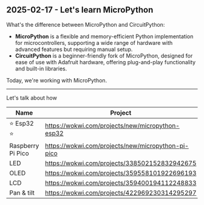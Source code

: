 ## 2025-02-17 - Let's learn MicroPython


What's the difference between MicroPython and CircuitPython:

- **MicroPython** is a flexible and memory-efficient Python implementation for microcontrollers, supporting a wide range of hardware with advanced features but requiring manual setup.  
- **CircuitPython** is a beginner-friendly fork of MicroPython, designed for ease of use with Adafruit hardware, offering plug-and-play functionality and built-in libraries.

Today, we're working with MicroPython.

-----

Let's talk about how 

| Name                | Project                                            |
|---------------------|----------------------------------------------------|
| :star: Esp32 :star: | https://wokwi.com/projects/new/micropython-esp32   |
| Raspberry Pi Pico   | https://wokwi.com/projects/new/micropython-pi-pico |
| LED                 | https://wokwi.com/projects/338502152832942675      |
| OLED                | https://wokwi.com/projects/359558101922696193      |
| LCD                 | https://wokwi.com/projects/359400194112248833      |
| Pan &amp; tilt      | https://wokwi.com/projects/422969230314295297      |

